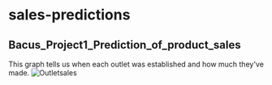# sales-predictions
## Bacus_Project1_Prediction_of_product_sales
This graph tells us when each outlet was established and how much they've made.
![Outletsales](https://github.com/BacusLR/sales-predictions/assets/140992616/e8b479a8-8436-4cc7-9159-4679cb12c7ab)
